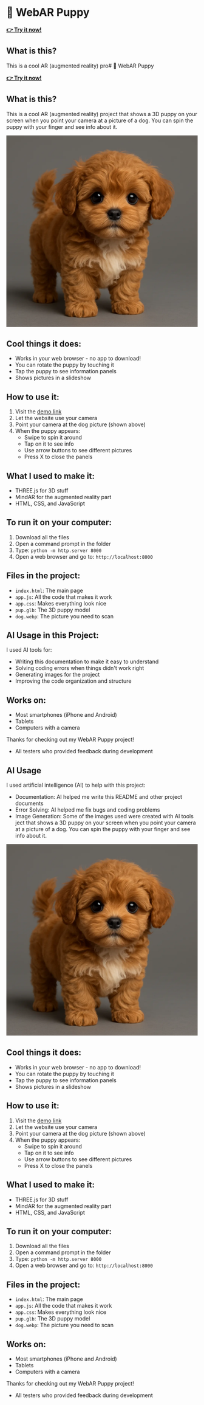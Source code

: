 # 🐶 WebAR Puppy

**[👉 Try it now!](https://reliable-melba-93be87.netlify.app/)**

## What is this?

This is a cool AR (augmented reality) pro# 🐶 WebAR Puppy

**[👉 Try it now!](https://reliable-melba-93be87.netlify.app/)**

## What is this?

This is a cool AR (augmented reality) project that shows a 3D puppy on your screen when you point your camera at a picture of a dog. You can spin the puppy with your finger and see info about it.

![WebAR Puppy Demo](dog.webp)

## Cool things it does:

- Works in your web browser - no app to download!
- You can rotate the puppy by touching it
- Tap the puppy to see information panels
- Shows pictures in a slideshow

## How to use it:

1. Visit the [demo link](https://reliable-melba-93be87.netlify.app/)
2. Let the website use your camera
3. Point your camera at the dog picture (shown above)
4. When the puppy appears:
   - Swipe to spin it around
   - Tap on it to see info
   - Use arrow buttons to see different pictures
   - Press X to close the panels

## What I used to make it:

- THREE.js for 3D stuff
- MindAR for the augmented reality part
- HTML, CSS, and JavaScript

## To run it on your computer:

1. Download all the files
2. Open a command prompt in the folder
3. Type: `python -m http.server 8000`
4. Open a web browser and go to: `http://localhost:8000`

## Files in the project:

- `index.html`: The main page
- `app.js`: All the code that makes it work
- `app.css`: Makes everything look nice
- `pup.glb`: The 3D puppy model
- `dog.webp`: The picture you need to scan

## AI Usage in this Project:

I used AI tools for:
- Writing this documentation to make it easy to understand
- Solving coding errors when things didn't work right
- Generating images for the project
- Improving the code organization and structure

## Works on:

- Most smartphones (iPhone and Android)
- Tablets
- Computers with a camera

Thanks for checking out my WebAR Puppy project!
- All testers who provided feedback during development

## AI Usage

I used artificial intelligence (AI) to help with this project:
- Documentation: AI helped me write this README and other project documents
- Error Solving: AI helped me fix bugs and coding problems
- Image Generation: Some of the images used were created with AI tools
ject that shows a 3D puppy on your screen when you point your camera at a picture of a dog. You can spin the puppy with your finger and see info about it.

![WebAR Puppy Demo](dog.webp)

## Cool things it does:

- Works in your web browser - no app to download!
- You can rotate the puppy by touching it
- Tap the puppy to see information panels
- Shows pictures in a slideshow

## How to use it:

1. Visit the [demo link](https://reliable-melba-93be87.netlify.app/)
2. Let the website use your camera
3. Point your camera at the dog picture (shown above)
4. When the puppy appears:
   - Swipe to spin it around
   - Tap on it to see info
   - Use arrow buttons to see different pictures
   - Press X to close the panels

## What I used to make it:

- THREE.js for 3D stuff
- MindAR for the augmented reality part
- HTML, CSS, and JavaScript

## To run it on your computer:

1. Download all the files
2. Open a command prompt in the folder
3. Type: `python -m http.server 8000`
4. Open a web browser and go to: `http://localhost:8000`

## Files in the project:

- `index.html`: The main page
- `app.js`: All the code that makes it work
- `app.css`: Makes everything look nice
- `pup.glb`: The 3D puppy model
- `dog.webp`: The picture you need to scan

## Works on:

- Most smartphones (iPhone and Android)
- Tablets
- Computers with a camera

Thanks for checking out my WebAR Puppy project!
- All testers who provided feedback during development
